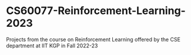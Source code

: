 # CS60077-Reinforcement-Learning-2023
Projects from the course on Reinforcement Learning offered by the CSE department at IIT KGP in Fall 2022-23

